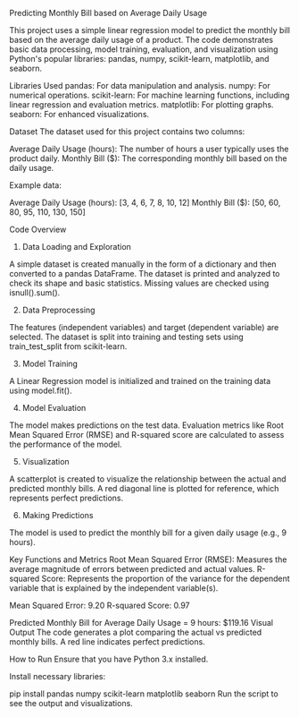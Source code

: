 Predicting Monthly Bill based on Average Daily Usage

This project uses a simple linear regression model to predict the monthly bill based on the average daily usage of a product. The code demonstrates basic data processing, model training, evaluation, and visualization using Python's popular libraries: pandas, numpy, scikit-learn, matplotlib, and seaborn.

Libraries Used
pandas: For data manipulation and analysis.
numpy: For numerical operations.
scikit-learn: For machine learning functions, including linear regression and evaluation metrics.
matplotlib: For plotting graphs.
seaborn: For enhanced visualizations.

Dataset
The dataset used for this project contains two columns:

Average Daily Usage (hours): The number of hours a user typically uses the product daily.
Monthly Bill ($): The corresponding monthly bill based on the daily usage.

Example data:

Average Daily Usage (hours): [3, 4, 6, 7, 8, 10, 12]
Monthly Bill ($): [50, 60, 80, 95, 110, 130, 150]

Code Overview

1. Data Loading and Exploration

A simple dataset is created manually in the form of a dictionary and then converted to a pandas DataFrame.
The dataset is printed and analyzed to check its shape and basic statistics.
Missing values are checked using isnull().sum().

2. Data Preprocessing

The features (independent variables) and target (dependent variable) are selected.
The dataset is split into training and testing sets using train_test_split from scikit-learn.

3. Model Training

A Linear Regression model is initialized and trained on the training data using model.fit().

4. Model Evaluation

The model makes predictions on the test data.
Evaluation metrics like Root Mean Squared Error (RMSE) and R-squared score are calculated to assess the performance of the model.

5. Visualization

A scatterplot is created to visualize the relationship between the actual and predicted monthly bills.
A red diagonal line is plotted for reference, which represents perfect predictions.

6. Making Predictions

The model is used to predict the monthly bill for a given daily usage (e.g., 9 hours).

Key Functions and Metrics
Root Mean Squared Error (RMSE): Measures the average magnitude of errors between predicted and actual values.
R-squared Score: Represents the proportion of the variance for the dependent variable that is explained by the independent variable(s).

Mean Squared Error: 9.20
R-squared Score: 0.97

Predicted Monthly Bill for Average Daily Usage = 9 hours: $119.16
Visual Output
The code generates a plot comparing the actual vs predicted monthly bills. A red line indicates perfect predictions.

How to Run
Ensure that you have Python 3.x installed.

Install necessary libraries:

pip install pandas numpy scikit-learn matplotlib seaborn
Run the script to see the output and visualizations.
